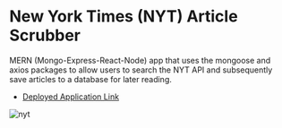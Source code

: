 # New York Times (NYT) Article Scrubber

MERN (Mongo-Express-React-Node) app that uses the mongoose and axios packages to allow users to search the NYT API and subsequently save articles to a database for later reading.

* [Deployed Application Link](https://young-ocean-58158.herokuapp.com/)

![nyt](https://cloud.githubusercontent.com/assets/18273101/21715171/d8ae5cf8-d3b7-11e6-840e-3204e9b29412.gif)

